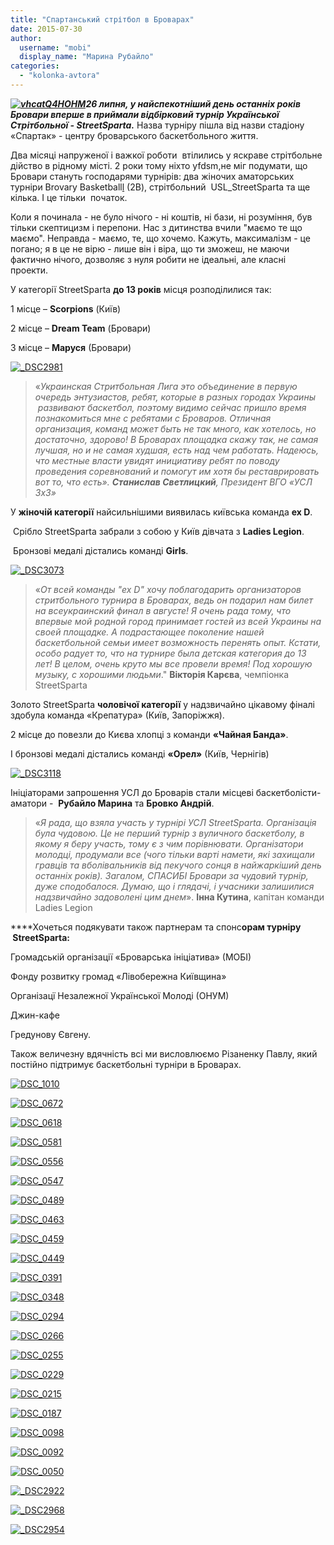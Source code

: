 ```yaml
---
title: "Спартанський стрітбол в Броварах"
date: 2015-07-30
author: 
  username: "mobi"
  display_name: "Марина Рубайло"
categories: 
  - "kolonka-avtora"
---
```


_**[![vhcatQ4HOHM](https://mpz.brovary.org/wp-content/uploads/2015/07/vhcatQ4HOHM.jpg)](https://mpz.brovary.org/wp-content/uploads/2015/07/vhcatQ4HOHM.jpg)26 липня, у найспекотніший день останніх років Бровари вперше в приймали відбірковий турнір Української Стрітбольної - StreetSparta.**_ Назва турніру пішла від назви стадіону «Спартак» - центру броварського баскетбольного життя.

Два місяці напруженої і важкої роботи  втілились у яскраве стрітбольне дійство в рідному місті. 2 роки тому ніхто yfdsm,не міг подумати, що Бровари стануть господарями турнірів: два жіночих аматорських турніри Brovary Basketball[l](http://vk.com/brovary_basketball) (2В), стрітбольний  USL\_StreetSparta та ще кілька. І це тільки  початок.

Коли я починала - не було нічого - ні коштів, ні бази, ні розуміння, був тільки скептицизм і перепони. Нас з дитинства вчили "маємо те що маємо". Неправда - маємо, те, що хочемо. Кажуть, максималізм - це погано; я в це не вірю - лише він і віра, що ти зможеш, не маючи фактично нічого, дозволяє з нуля робити не ідеальні, але класні проекти.

У категорії StreetSparta **до 13 років** місця розподілилися так:

1 місце – **Scorpions** (Київ)

2 місце – **Dream Team** (Бровари)

3 місце – **Маруся** (Бровари)

[![_DSC2981](https://mpz.brovary.org/wp-content/uploads/2015/07/DSC2981.jpg)](https://mpz.brovary.org/wp-content/uploads/2015/07/DSC2981.jpg)

> «_Украинская Стритбольная Лига это объединение в первую     очередь энтузиастов, ребят, которые в разных городах Украины      развивают баскетбол, поэтому видимо сейчас пришло время познакомиться мне с ребятами с Броваров. Отличная организация, команд может быть не так много, как хотелось, но достаточно, здорово! В Броварах площадка скажу так, не самая лучшая, но и не самая худшая, есть над чем работать. Надеюсь, что местные власти увидят инициативу ребят по поводу проведения соревнований и помогут им хотя бы реставрировать вот то, что есть». **Станислав Светлицкий**, Президент ВГО «УСЛ 3х3»_

У **жіночій категорії** найсильнішими виявилась київська команда **ex D**.

 Срібло StreetSparta забрали з собою у Київ дівчата з **Ladies Legion**.

 Бронзові медалі дістались команді **Girls**.

[![_DSC3073](https://mpz.brovary.org/wp-content/uploads/2015/07/DSC3073.jpg)](https://mpz.brovary.org/wp-content/uploads/2015/07/DSC3073.jpg)

> «_От всей команды "ex D" хочу поблагодарить организаторов стритбольного турнира в Броварах, ведь он подарил нам билет на всеукраинский финал в августе! Я очень рада тому, что впервые мой родной город принимает гостей из всей Украины на своей площадке. А подрастающее поколение нашей баскетбольной семьи имеет возможность перенять опыт. Кстати, особо радует то, что на турнире была детская категория до 13 лет! В целом, очень круто мы все провели время! Под хорошую музыку, с хорошими людьми_." **Вікторія Карєва**, чемпіонка StreetSparta

Золото StreetSparta **чоловічої категорії** у надзвичайно цікавому фіналі здобула команда «Крепатура» (Київ, Запоріжжя).

2 місце до повезли до Києва хлопці з команди **«Чайная Банда»**.

І бронзові медалі дістались команді **«Орел»** (Київ, Чернігів)

[![_DSC3118](https://mpz.brovary.org/wp-content/uploads/2015/07/DSC3118.jpg)](https://mpz.brovary.org/wp-content/uploads/2015/07/DSC3118.jpg)

Ініціаторами запрошення УСЛ до Броварів стали місцеві баскетболісти-аматори -  **Рубайло Марина** та **Бровко Андрій**.

> «_Я рада, що взяла участь у турнірі УСЛ StreetSparta. Організація була чудовою. Це не перший турнір з вуличного баскетболу, в якому я беру участь, тому є з чим порівнювати. Організатори молодці, продумали все (чого тільки варті намети, які захищали гравців та вболівальників від пекучого сонця в найжаркіший день останніх років)._ _Загалом, СПАСИБІ Бровари за чудовий турнір, дуже сподобалося. Думаю, що і глядачі, і учасники залишилися надзвичайно задоволені цим днем_». **Інна Кутина**, капітан команди Ladies Legion

****Хочеться подякувати також партнерам та спонс**орам турніру  StreetSparta:**

Громадській організації «Броварська ініціатива» (МОБІ)

Фонду розвитку громад «Лівобережна Київщина»

Організацї Незалежної Української Молоді (ОНУМ)

Джин-кафе

Гредунову Євгену.

Також величезну вдячність всі ми висловлюємо Різаненку Павлу, який постійно підтримує баскетбольні турніри в Броварах.

[![DSC_1010](https://mpz.brovary.org/wp-content/uploads/2015/07/DSC_1010.jpg)](https://mpz.brovary.org/wp-content/uploads/2015/07/DSC_1010.jpg)

[![DSC_0672](https://mpz.brovary.org/wp-content/uploads/2015/07/DSC_0672.jpg)](https://mpz.brovary.org/wp-content/uploads/2015/07/DSC_0672.jpg)

[![DSC_0618](https://mpz.brovary.org/wp-content/uploads/2015/07/DSC_0618.jpg)](https://mpz.brovary.org/wp-content/uploads/2015/07/DSC_0618.jpg)

[![DSC_0581](https://mpz.brovary.org/wp-content/uploads/2015/07/DSC_0581.jpg)](https://mpz.brovary.org/wp-content/uploads/2015/07/DSC_0581.jpg)

[![DSC_0556](https://mpz.brovary.org/wp-content/uploads/2015/07/DSC_0556.jpg)](https://mpz.brovary.org/wp-content/uploads/2015/07/DSC_0556.jpg)

[![DSC_0547](https://mpz.brovary.org/wp-content/uploads/2015/07/DSC_0547.jpg)](https://mpz.brovary.org/wp-content/uploads/2015/07/DSC_0547.jpg)

[![DSC_0489](https://mpz.brovary.org/wp-content/uploads/2015/07/DSC_0489.jpg)](https://mpz.brovary.org/wp-content/uploads/2015/07/DSC_0489.jpg)

[![DSC_0463](https://mpz.brovary.org/wp-content/uploads/2015/07/DSC_0463.jpg)](https://mpz.brovary.org/wp-content/uploads/2015/07/DSC_0463.jpg)

[![DSC_0459](https://mpz.brovary.org/wp-content/uploads/2015/07/DSC_0459.jpg)](https://mpz.brovary.org/wp-content/uploads/2015/07/DSC_0459.jpg)

[![DSC_0449](https://mpz.brovary.org/wp-content/uploads/2015/07/DSC_0449.jpg)](https://mpz.brovary.org/wp-content/uploads/2015/07/DSC_0449.jpg)

[![DSC_0391](https://mpz.brovary.org/wp-content/uploads/2015/07/DSC_0391.jpg)](https://mpz.brovary.org/wp-content/uploads/2015/07/DSC_0391.jpg)

[![DSC_0348](https://mpz.brovary.org/wp-content/uploads/2015/07/DSC_0348.jpg)](https://mpz.brovary.org/wp-content/uploads/2015/07/DSC_0348.jpg)

[![DSC_0294](https://mpz.brovary.org/wp-content/uploads/2015/07/DSC_0294.jpg)](https://mpz.brovary.org/wp-content/uploads/2015/07/DSC_0294.jpg)

[![DSC_0266](https://mpz.brovary.org/wp-content/uploads/2015/07/DSC_0266.jpg)](https://mpz.brovary.org/wp-content/uploads/2015/07/DSC_0266.jpg)

[![DSC_0255](https://mpz.brovary.org/wp-content/uploads/2015/07/DSC_0255.jpg)](https://mpz.brovary.org/wp-content/uploads/2015/07/DSC_0255.jpg)

[![DSC_0229](https://mpz.brovary.org/wp-content/uploads/2015/07/DSC_0229.jpg)](https://mpz.brovary.org/wp-content/uploads/2015/07/DSC_0229.jpg)

[![DSC_0215](https://mpz.brovary.org/wp-content/uploads/2015/07/DSC_0215.jpg)](https://mpz.brovary.org/wp-content/uploads/2015/07/DSC_0215.jpg)

[![DSC_0187](https://mpz.brovary.org/wp-content/uploads/2015/07/DSC_0187.jpg)](https://mpz.brovary.org/wp-content/uploads/2015/07/DSC_0187.jpg)

[![DSC_0098](https://mpz.brovary.org/wp-content/uploads/2015/07/DSC_0098.jpg)](https://mpz.brovary.org/wp-content/uploads/2015/07/DSC_0098.jpg)

[![DSC_0092](https://mpz.brovary.org/wp-content/uploads/2015/07/DSC_0092.jpg)](https://mpz.brovary.org/wp-content/uploads/2015/07/DSC_0092.jpg)

[![DSC_0050](https://mpz.brovary.org/wp-content/uploads/2015/07/DSC_0050.jpg)](https://mpz.brovary.org/wp-content/uploads/2015/07/DSC_0050.jpg)

[![_DSC2922](https://mpz.brovary.org/wp-content/uploads/2015/07/DSC2922.jpg)](https://mpz.brovary.org/wp-content/uploads/2015/07/DSC2922.jpg)

[![_DSC2968](https://mpz.brovary.org/wp-content/uploads/2015/07/DSC2968.jpg)](https://mpz.brovary.org/wp-content/uploads/2015/07/DSC2968.jpg)

[![_DSC2954](https://mpz.brovary.org/wp-content/uploads/2015/07/DSC2954.jpg)](https://mpz.brovary.org/wp-content/uploads/2015/07/DSC2954.jpg)
